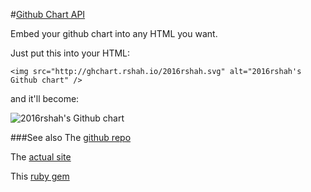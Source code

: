 #[Github Chart API](http://ghchart.rshah.io)

Embed your github chart into any HTML you want. 

Just put this into your HTML:

    <img src="http://ghchart.rshah.io/2016rshah.svg" alt="2016rshah's Github chart" />

and it'll become:

![2016rshah's Github chart](http://ghchart.rshah.io/2016rshah.svg)

###See also 
The [github repo](https://github.com/2016rshah/githubchart-api)

The [actual site](http://ghchart.rshah.io)

This [ruby gem](https://github.com/akerl/githubchart)

